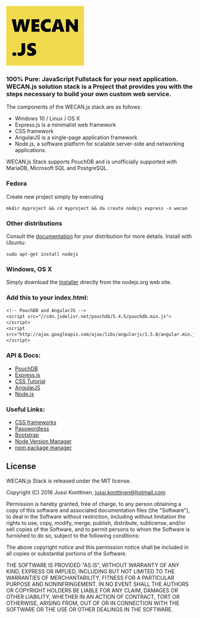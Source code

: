 ![WECAN.js Logo temp](/pics/js.jpg)

### 100% Pure: JavaScript Fullstack for your next application. WECAN.js solution stack is a Project that provides you with the steps necessary to build your own custom web service.
The components of the WECAN.js stack are as follows:
* Windows 10 / Linux / OS X
* Express.js is a minimalist web framework
* CSS framework
* AngularJS is a single-page application framework
* Node.js, a software platform for scalable server-side and networking applications.

WECAN.js Stack supports PouchDB and is unofficially supported with MariaDB, Microsoft SQL and PostgreSQL.

### Fedora

Create new project simply by executing
```
mkdir myproject && cd myproject && da create nodejs express -n wecan
```
###  Other distributions

Consult the [documentation](https://nodejs.org/en/download/package-manager/) for your distribution for more details. Install with Ubuntu:
```
sudo apt-get install nodejs
```

### Windows, OS X

Simply download the [Installer](https://nodejs.org/#download) directly from the nodejs.org web site.

### Add this to your index.html:
```
<!-- PouchDB and AngularJS -->
<script src="//cdn.jsdelivr.net/pouchdb/5.4.5/pouchdb.min.js"></script>
<script src="http://ajax.googleapis.com/ajax/libs/angularjs/1.5.8/angular.min.js"></script>
```

### API & Docs:
* [PouchDB](http://pouchdb.com/guides/setup-pouchdb.html)
* [Express.js](http://expressjs.com/starter/installing.html)
* [CSS Tutorial](http://www.tutorialspoint.com/css/index.htm)
* [AngularJS](https://docs.angularjs.org/api)
* [Node.js](https://nodejs.org/api/)

### Useful Links:
* [CSS frameworks](https://en.wikipedia.org/wiki/CSS_frameworks)
* [Passwordless](https://passwordless.net/)
* [Bootstrap](http://getbootstrap.com/getting-started/)
* [Node Version Manager](https://keymetrics.io/2015/02/03/installing-node-js-and-io-js-with-nvm/)
* [npm package manager](https://www.npmjs.com/)


## License

WECAN.js Stack is released under the MIT license.


Copyright (C) 2016 Jussi Konttinen, [jussi.konttinen@hotmail.com](jussi.konttinen@hotmail.com)

Permission is hereby granted, free of charge, to any person obtaining a copy of this software and associated documentation files (the "Software"), to deal in the Software without restriction, including without limitation the rights to use, copy, modify, merge, publish, distribute, sublicense, and/or sell copies of the Software, and to permit persons to whom the Software is furnished to do so, subject to the following conditions:

The above copyright notice and this permission notice shall be included in all copies or substantial portions of the Software.

THE SOFTWARE IS PROVIDED "AS IS", WITHOUT WARRANTY OF ANY KIND, EXPRESS OR IMPLIED, INCLUDING BUT NOT LIMITED TO THE WARRANTIES OF MERCHANTABILITY, FITNESS FOR A PARTICULAR PURPOSE AND NONINFRINGEMENT. IN NO EVENT SHALL THE AUTHORS OR COPYRIGHT HOLDERS BE LIABLE FOR ANY CLAIM, DAMAGES OR OTHER LIABILITY, WHETHER IN AN ACTION OF CONTRACT, TORT OR OTHERWISE, ARISING FROM, OUT OF OR IN CONNECTION WITH THE SOFTWARE OR THE USE OR OTHER DEALINGS IN THE SOFTWARE.

